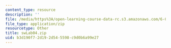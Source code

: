 ```yaml
---
content_type: resource
description: ''
file: /media/https%3A/open-learning-course-data-rc.s3.amazonaws.com/6-01sc-introduction-to-electrical-engineering-and-computer-science-i-spring-2011/b3d190f72d192d545598c9d0b6a99e27_swLab04.zip
file_type: application/zip
resourcetype: Other
title: swLab04.zip
uid: b3d190f7-2d19-2d54-5598-c9d0b6a99e27
---
```

